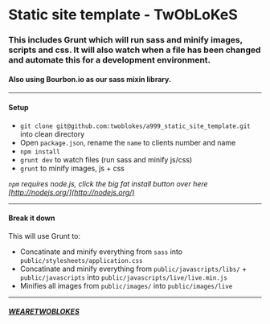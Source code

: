 # Static site template - TwObLoKeS

### This includes Grunt which will run sass and minify images, scripts and css. It will also watch when a file has been changed and automate this for a development environment. 

#### Also using Bourbon.io as our sass mixin library.

------

#### Setup

* `git clone git@github.com:twoblokes/a999_static_site_template.git` into clean directory
* Open `package.json`, rename the `name` to clients number and name
* `npm install`
* `grunt dev` to watch files (run sass and minify js/css)
* `grunt` to minify images, js + css

_`npm` requires node.js, click the big fat install button over here [http://nodejs.org/](http://nodejs.org/)_

------

#### Break it down

This will use Grunt to:
* Concatinate and minify everything from `sass` into `public/stylesheets/application.css`
* Concatinate and minify everything from `public/javascripts/libs/` + `public/javascripts` into `public/javascripts/live/live.min.js`
* Minifies all images from `public/images/` into `public/images/live`

------

##### [WEARETWOBLOKES](http://twitter.com/wearetwoblokes)
